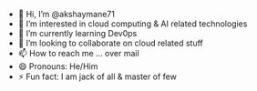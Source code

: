 - 👋 Hi, I’m @akshaymane71
- 👀 I’m interested in cloud computing & AI related technologies
- 🌱 I’m currently learning Dev0ps 
- 💞️ I’m looking to collaborate on cloud related stuff
- 📫 How to reach me ... over mail
- 😄 Pronouns: He/Him
- ⚡ Fun fact: I am jack of all & master of few

<!---
akshaymane71/akshaymane71 is a ✨ special ✨ repository because its `README.md` (this file) appears on your GitHub profile.
You can click the Preview link to take a look at your changes.
--->
